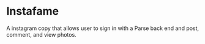 # Instafame
A instagram copy that allows user to sign in with a Parse back end and post, comment, and view photos.
